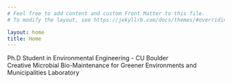 ```yaml
---
# Feel free to add content and custom Front Matter to this file.
# To modify the layout, see https://jekyllrb.com/docs/themes/#overriding-theme-defaults

layout: home
title: Home
---
```


Ph.D Student in Environmental Engineering - CU Boulder  
Creative Microbial Bio-Maintenance for Greener Environments and Municipalities Laboratory
